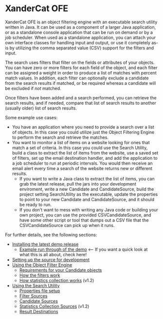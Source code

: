 # XanderCat OFE

XanderCat OFE is an object filtering engine with an executable search utility written in Java.  It can be used as a component of a larger Java application, or as a standalone console application that can be run on demand or by a job scheduler.  When used as a standalone application, you can attach your own interface classes for handling input and output, or use it completely as-is by utilizing the comma separated value (CSV) support for the filters and input.

The search uses filters that filter on the fields or attributes of your objects.  You can have zero or more filters for each field of the object, and each filter can be assigned a weight in order to produce a list of matches with percent match values.  In addition, each filter can optionally exclude a candidate from the search results if matched, or be required whereas a candidate will be excluded if _not_ matched.  

Once filters have been added and a search performed, you can retrieve the search results, and if needed, compare that list of search results to another (usually older) list of search results.

Some example use cases:
* You have an application where you need to provide a search over a list of objects.  In this case you could utilize just the Object Filtering Engine to perform the search and retrieve the matches.
* You want to monitor a list of items on a website looking for ones that match a set of criteria.  In this case you could use the Search Utility, build a class to extract the list of items from the website, use a saved set of filters, set up the email destination handler, and add the application to a job scheduler to run at periodic intervals.  You would then receive an email alert every time a search of the website returns new or different results.
	* If you want to write a Java class to extract the list of items, you can grab the latest release, pull the jars into your development enviroment, write a new Candidate and CandidateSource, build the project setting SearchUtility as the executable, update the properties to point to your new Candidate and CandidateSource, and it should be ready to run.
	* If you don't want to mess with writing any Java code or building your own project, you can use the provided CSVCandidateSource, and have some other script or tool that dumps out a CSV file that the CSVCandidateSource can pick up when it runs.

For further details, see the following sections:
* [Installing the latest demo release](Installing%20the%20latest%20demo%20release.md)
	* [Example run through of the demo](Example%20run%20through%20of%20the%20demo.md) <-- If you want a quick look at what this is all about, check here!
* [Setting up the source for development](Setting-up-the-source-for-development)
* [Using the Object Filter Engine](Using-the-Object-Filter-Engine)
	* [Requirements for your Candidate objects](Requirements-for-your-Candidate-objects)
	* [How the filters work](How-the-filters-work)
	* [How statistics collection works](How-statistics-collection-works) (v1.2)
* [Using the Search Utility](Using-the-Search-Utility)
	* [Properties file setup](Properties-file-setup)
	* [Filter Sources](Filter-Sources)
	* [Candidate Sources](Candidate-Sources)
	* [Statistics Collection Sources](Statistics-Collection-Sources) (v1.2)
	* [Result Destinations](Result-Destinations)

